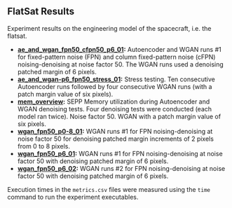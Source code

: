 ## FlatSat Results

Experiment results on the engineering model of the spacecraft, i.e. the flatsat.

- **[ae_and_wgan_fpn50_cfpn50_p6_01](./ae_and_wgan_fpn50_cfpn50_p6_01):** Autoencoder and WGAN runs \#1 for fixed-pattern noise (FPN) and column fixed-pattern noise (cFPN) noising-denoising at noise factor 50. The WGAN runs used a denoising patched margin of 6 pixels.
- **[ae_and_wgan-p6_fpn50_stress_01](./ae_and_wgan-p6_fpn50_stress_01):** Stress testing. Ten consecutive Autoencoder runs followed by four consecutive WGAN runs (with a patch margin value of six pixels).
- **[mem_overview](./mem_overview1):** SEPP Memory utilization during Autoencoder
and WGAN denoising tests. Four denoising tests were conducted (each model ran twice). Noise factor 50. WGAN with a patch margin value of six pixels.
- **[wgan_fpn50_p0-8_01](./wgan_fpn50_p0-8_01):** WGAN runs \#1 for FPN noising-denoising at noise factor 50 for denoising patched margin increments of 2 pixels from 0 to 8 pixels.
- **[wgan_fpn50_p6_01](./wgan_fpn50_p6_01):** WGAN runs \#1 for FPN noising-denoising at noise factor 50 with denoising patched margin of 6 pixels.
- **[wgan_fpn50_p6_02](./wgan_fpn50_p6_02):** WGAN runs \#2 for FPN noising-denoising at noise factor 50 with denoising patched margin of 6 pixels.

Execution times in the `metrics.csv` files were measured using the `time` command to run the experiment executables. 